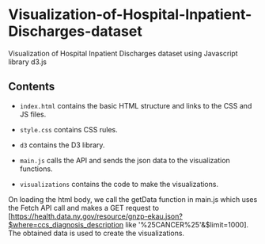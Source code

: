 # Visualization-of-Hospital-Inpatient-Discharges-dataset
Visualization of Hospital Inpatient Discharges dataset using Javascript library d3.js





## Contents

* `index.html` contains the basic HTML structure and links to the CSS and JS files.

* `style.css` contains CSS rules.

* `d3` contains the D3 library.


* `main.js` calls the API and sends the json data to the visualization functions.

* `visualizations` contains the code to make the visualizations. 


On loading the html body, we call the getData function in main.js which uses the Fetch API call and makes a GET request to [https://health.data.ny.gov/resource/gnzp-ekau.json?$where=ccs_diagnosis_description like '%25CANCER%25'&$limit=1000]. The obtained data is used to create the visualizations.
